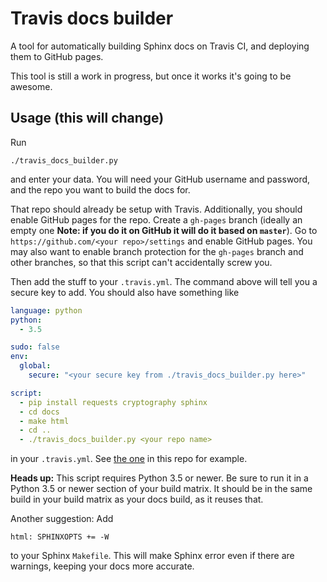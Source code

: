 # Travis docs builder

A tool for automatically building Sphinx docs on Travis CI, and deploying them
to GitHub pages.

This tool is still a work in progress, but once it works it's going to be
awesome.

## Usage (this will change)

Run

    ./travis_docs_builder.py

and enter your data. You will need your GitHub username and password, and the
repo you want to build the docs for.

That repo should already be setup with Travis. Additionally, you should enable
GitHub pages for the repo. Create a `gh-pages` branch (ideally an empty one
**Note: if you do it on GitHub it will do it based on `master`**). Go to
`https://github.com/<your repo>/settings` and enable GitHub pages. You may also
want to enable branch protection for the `gh-pages` branch and other branches,
so that this script can't accidentally screw you.

Then add the stuff to your `.travis.yml`. The command above will tell you a
secure key to add. You should also have something like

``` yaml
language: python
python:
  - 3.5

sudo: false
env:
  global:
    secure: "<your secure key from ./travis_docs_builder.py here>"

script:
  - pip install requests cryptography sphinx
  - cd docs
  - make html
  - cd ..
  - ./travis_docs_builder.py <your repo name>
```

in your `.travis.yml`. See [the one](.travis.yml) in this repo for example.

**Heads up:** This script requires Python 3.5 or newer. Be sure to run it in a
Python 3.5 or newer section of your build matrix. It should be in the same
build in your build matrix as your docs build, as it reuses that.

Another suggestion: Add

    html: SPHINXOPTS += -W


to your Sphinx `Makefile`. This will make Sphinx error even if there are
warnings, keeping your docs more accurate.
